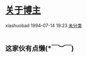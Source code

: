<div class="blog-article">
    <h1><a href="p.html?p=未分类/aboutme" class="title">关于博主</a></h1>
    <span class="author">xiashuobad</span>
    <span class="time">1994-07-14 19:23</span>
    <span><a href="tags.html?t=未分类" class="tag">未分类</a></span>
    </div>
<br/>

## 这家伙有点懒(*￣︶￣)